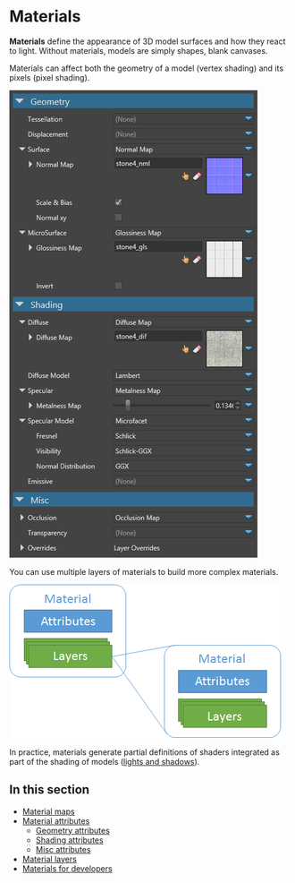 # Materials

**Materials** define the appearance of 3D model surfaces and how they react to light. Without materials, models are simply shapes, blank canvases.

Materials can affect both the geometry of a model (vertex shading) and its pixels (pixel shading).

![media/materials-reference-1.png](media/materials-reference-1.png) 

You can use multiple layers of materials to build more complex materials.

![media/materials-reference-2.png](media/materials-reference-2.png) 

In practice, materials generate partial definitions of shaders integrated as part of the shading of models ([lights and shadows](../lights-and-shadows/index.md)).

## In this section

* [Material maps](material-maps.md)
* [Material attributes](material-attributes.md)
    * [Geometry attributes](geometry-attributes.md)
    * [Shading attributes](shading-attributes.md)
    * [Misc attributes](misc-attributes.md)
* [Material layers](material-layers.md)
* [Materials for developers](materials-for-developers.md)